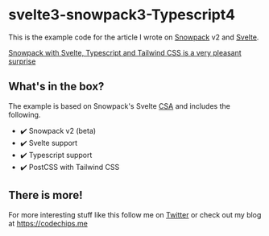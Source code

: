 # svelte3-snowpack3-Typescript4

This is the example code for the article I wrote on [Snowpack](https://www.snowpack.dev/) v2 and [Svelte](https://svelte.dev/).

[Snowpack with Svelte, Typescript and Tailwind CSS is a very pleasant surprise](https://codechips.me/snowpack-svelte-typescript-tailwindcss/)

## What's in the box?

The example is based on Snowpack's Svelte [CSA](https://www.snowpack.dev/#create-snowpack-app-(csa)) and includes the following.

- :heavy_check_mark: Snowpack v2 (beta)
- :heavy_check_mark: Svelte support
- :heavy_check_mark: Typescript support
- :heavy_check_mark: PostCSS with Tailwind CSS


## There is more!

For more interesting stuff like this follow me on [Twitter](https://twitter.com/codechips) or check out my blog at https://codechips.me

